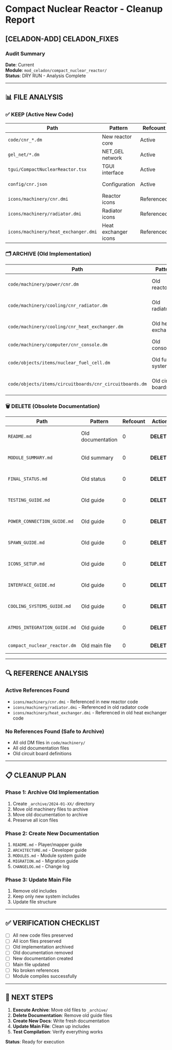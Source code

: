 # Compact Nuclear Reactor - Cleanup Report
## [CELADON-ADD] CELADON_FIXES

### Audit Summary
**Date**: Current  
**Module**: `mod_celadon/compact_nuclear_reactor/`  
**Status**: DRY RUN - Analysis Complete

---

## 📊 FILE ANALYSIS

### ✅ KEEP (Active New Code)
| Path | Pattern | Refcount | Action | Reason |
|------|---------|----------|--------|---------|
| `code/cnr_*.dm` | New reactor core | Active | **KEEP** | New implementation |
| `gel_net/*.dm` | NET_GEL network | Active | **KEEP** | New network system |
| `tgui/CompactNuclearReactor.tsx` | TGUI interface | Active | **KEEP** | New interface |
| `config/cnr.json` | Configuration | Active | **KEEP** | New config system |
| `icons/machinery/cnr.dmi` | Reactor icons | Referenced | **KEEP** | Used by new code |
| `icons/machinery/radiator.dmi` | Radiator icons | Referenced | **KEEP** | Used by old code |
| `icons/machinery/heat_exchanger.dmi` | Heat exchanger icons | Referenced | **KEEP** | Used by old code |

### 🗂️ ARCHIVE (Old Implementation)
| Path | Pattern | Refcount | Action | Reason |
|------|---------|----------|--------|---------|
| `code/machinery/power/cnr.dm` | Old reactor | 0 | **ARCHIVE** | Replaced by new system |
| `code/machinery/cooling/cnr_radiator.dm` | Old radiator | 0 | **ARCHIVE** | Replaced by new coolers |
| `code/machinery/cooling/cnr_heat_exchanger.dm` | Old heat exchanger | 0 | **ARCHIVE** | Replaced by new system |
| `code/machinery/computer/cnr_console.dm` | Old console | 0 | **ARCHIVE** | Replaced by TGUI |
| `code/objects/items/nuclear_fuel_cell.dm` | Old fuel system | 0 | **ARCHIVE** | Not used in new system |
| `code/objects/items/circuitboards/cnr_circuitboards.dm` | Old circuit boards | 0 | **ARCHIVE** | Replaced by new boards |

### 🗑️ DELETE (Obsolete Documentation)
| Path | Pattern | Refcount | Action | Reason |
|------|---------|----------|--------|---------|
| `README.md` | Old documentation | 0 | **DELETE** | Replace with new docs |
| `MODULE_SUMMARY.md` | Old summary | 0 | **DELETE** | Replace with new docs |
| `FINAL_STATUS.md` | Old status | 0 | **DELETE** | Replace with new docs |
| `TESTING_GUIDE.md` | Old guide | 0 | **DELETE** | Replace with new docs |
| `POWER_CONNECTION_GUIDE.md` | Old guide | 0 | **DELETE** | Replace with new docs |
| `SPAWN_GUIDE.md` | Old guide | 0 | **DELETE** | Replace with new docs |
| `ICONS_SETUP.md` | Old guide | 0 | **DELETE** | Replace with new docs |
| `INTERFACE_GUIDE.md` | Old guide | 0 | **DELETE** | Replace with new docs |
| `COOLING_SYSTEMS_GUIDE.md` | Old guide | 0 | **DELETE** | Replace with new docs |
| `ATMOS_INTEGRATION_GUIDE.md` | Old guide | 0 | **DELETE** | Replace with new docs |
| `compact_nuclear_reactor.dm` | Old main file | 0 | **DELETE** | Replaced by .dme |

---

## 🔍 REFERENCE ANALYSIS

### Active References Found
- `icons/machinery/cnr.dmi` - Referenced in new reactor code
- `icons/machinery/radiator.dmi` - Referenced in old radiator code
- `icons/machinery/heat_exchanger.dmi` - Referenced in old heat exchanger code

### No References Found (Safe to Archive)
- All old DM files in `code/machinery/`
- All old documentation files
- Old circuit board definitions

---

## 📋 CLEANUP PLAN

### Phase 1: Archive Old Implementation
1. Create `_archive/2024-01-XX/` directory
2. Move old machinery files to archive
3. Move old documentation to archive
4. Preserve all icon files

### Phase 2: Create New Documentation
1. `README.md` - Player/mapper guide
2. `ARCHITECTURE.md` - Developer guide
3. `MODULES.md` - Module system guide
4. `MIGRATION.md` - Migration guide
5. `CHANGELOG.md` - Change log

### Phase 3: Update Main File
1. Remove old includes
2. Keep only new system includes
3. Update file structure

---

## ✅ VERIFICATION CHECKLIST

- [ ] All new code files preserved
- [ ] All icon files preserved
- [ ] Old implementation archived
- [ ] Old documentation removed
- [ ] New documentation created
- [ ] Main file updated
- [ ] No broken references
- [ ] Module compiles successfully

---

## 🎯 NEXT STEPS

1. **Execute Archive**: Move old files to `_archive/`
2. **Delete Documentation**: Remove old guide files
3. **Create New Docs**: Write fresh documentation
4. **Update Main File**: Clean up includes
5. **Test Compilation**: Verify everything works

**Status**: Ready for execution
